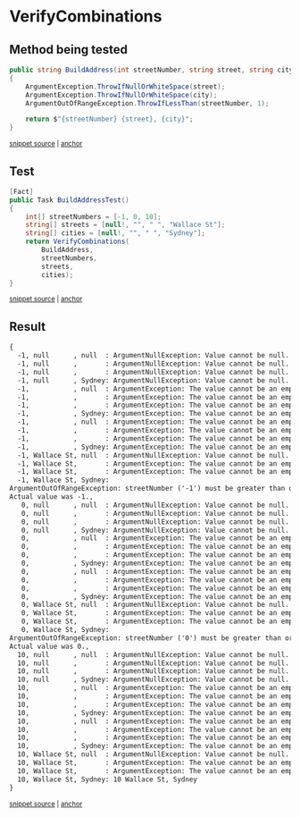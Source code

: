 <!--
GENERATED FILE - DO NOT EDIT
This file was generated by [MarkdownSnippets](https://github.com/SimonCropp/MarkdownSnippets).
Source File: /docs/mdsource/combinations.source.md
To change this file edit the source file and then run MarkdownSnippets.
-->

# VerifyCombinations


## Method being tested

<!-- snippet: CombinationTargetMethod -->
<a id='snippet-CombinationTargetMethod'></a>
```cs
public string BuildAddress(int streetNumber, string street, string city)
{
    ArgumentException.ThrowIfNullOrWhiteSpace(street);
    ArgumentException.ThrowIfNullOrWhiteSpace(city);
    ArgumentOutOfRangeException.ThrowIfLessThan(streetNumber, 1);

    return $"{streetNumber} {street}, {city}";
}
```
<sup><a href='/src/Verify.Tests/VerifyCombinationsSample.cs#L4-L15' title='Snippet source file'>snippet source</a> | <a href='#snippet-CombinationTargetMethod' title='Start of snippet'>anchor</a></sup>
<!-- endSnippet -->


## Test

<!-- snippet: CombinationSample -->
<a id='snippet-CombinationSample'></a>
```cs
[Fact]
public Task BuildAddressTest()
{
    int[] streetNumbers = [-1, 0, 10];
    string[] streets = [null!, "", " ", "Wallace St"];
    string[] cities = [null!, "", " ", "Sydney"];
    return VerifyCombinations(
        BuildAddress,
        streetNumbers,
        streets,
        cities);
}
```
<sup><a href='/src/Verify.Tests/VerifyCombinationsSample.cs#L17-L32' title='Snippet source file'>snippet source</a> | <a href='#snippet-CombinationSample' title='Start of snippet'>anchor</a></sup>
<!-- endSnippet -->


## Result

<!-- snippet: VerifyCombinationsSample.BuildAddressTest.verified.txt -->
<a id='snippet-VerifyCombinationsSample.BuildAddressTest.verified.txt'></a>
```txt
{
  -1, null      , null  : ArgumentNullException: Value cannot be null. (Parameter 'street').,
  -1, null      ,       : ArgumentNullException: Value cannot be null. (Parameter 'street').,
  -1, null      ,       : ArgumentNullException: Value cannot be null. (Parameter 'street').,
  -1, null      , Sydney: ArgumentNullException: Value cannot be null. (Parameter 'street').,
  -1,           , null  : ArgumentException: The value cannot be an empty string or composed entirely of whitespace. (Parameter 'street').,
  -1,           ,       : ArgumentException: The value cannot be an empty string or composed entirely of whitespace. (Parameter 'street').,
  -1,           ,       : ArgumentException: The value cannot be an empty string or composed entirely of whitespace. (Parameter 'street').,
  -1,           , Sydney: ArgumentException: The value cannot be an empty string or composed entirely of whitespace. (Parameter 'street').,
  -1,           , null  : ArgumentException: The value cannot be an empty string or composed entirely of whitespace. (Parameter 'street').,
  -1,           ,       : ArgumentException: The value cannot be an empty string or composed entirely of whitespace. (Parameter 'street').,
  -1,           ,       : ArgumentException: The value cannot be an empty string or composed entirely of whitespace. (Parameter 'street').,
  -1,           , Sydney: ArgumentException: The value cannot be an empty string or composed entirely of whitespace. (Parameter 'street').,
  -1, Wallace St, null  : ArgumentNullException: Value cannot be null. (Parameter 'city').,
  -1, Wallace St,       : ArgumentException: The value cannot be an empty string or composed entirely of whitespace. (Parameter 'city').,
  -1, Wallace St,       : ArgumentException: The value cannot be an empty string or composed entirely of whitespace. (Parameter 'city').,
  -1, Wallace St, Sydney:
ArgumentOutOfRangeException: streetNumber ('-1') must be greater than or equal to '1'. (Parameter 'streetNumber'). 
Actual value was -1.,
   0, null      , null  : ArgumentNullException: Value cannot be null. (Parameter 'street').,
   0, null      ,       : ArgumentNullException: Value cannot be null. (Parameter 'street').,
   0, null      ,       : ArgumentNullException: Value cannot be null. (Parameter 'street').,
   0, null      , Sydney: ArgumentNullException: Value cannot be null. (Parameter 'street').,
   0,           , null  : ArgumentException: The value cannot be an empty string or composed entirely of whitespace. (Parameter 'street').,
   0,           ,       : ArgumentException: The value cannot be an empty string or composed entirely of whitespace. (Parameter 'street').,
   0,           ,       : ArgumentException: The value cannot be an empty string or composed entirely of whitespace. (Parameter 'street').,
   0,           , Sydney: ArgumentException: The value cannot be an empty string or composed entirely of whitespace. (Parameter 'street').,
   0,           , null  : ArgumentException: The value cannot be an empty string or composed entirely of whitespace. (Parameter 'street').,
   0,           ,       : ArgumentException: The value cannot be an empty string or composed entirely of whitespace. (Parameter 'street').,
   0,           ,       : ArgumentException: The value cannot be an empty string or composed entirely of whitespace. (Parameter 'street').,
   0,           , Sydney: ArgumentException: The value cannot be an empty string or composed entirely of whitespace. (Parameter 'street').,
   0, Wallace St, null  : ArgumentNullException: Value cannot be null. (Parameter 'city').,
   0, Wallace St,       : ArgumentException: The value cannot be an empty string or composed entirely of whitespace. (Parameter 'city').,
   0, Wallace St,       : ArgumentException: The value cannot be an empty string or composed entirely of whitespace. (Parameter 'city').,
   0, Wallace St, Sydney:
ArgumentOutOfRangeException: streetNumber ('0') must be greater than or equal to '1'. (Parameter 'streetNumber'). 
Actual value was 0.,
  10, null      , null  : ArgumentNullException: Value cannot be null. (Parameter 'street').,
  10, null      ,       : ArgumentNullException: Value cannot be null. (Parameter 'street').,
  10, null      ,       : ArgumentNullException: Value cannot be null. (Parameter 'street').,
  10, null      , Sydney: ArgumentNullException: Value cannot be null. (Parameter 'street').,
  10,           , null  : ArgumentException: The value cannot be an empty string or composed entirely of whitespace. (Parameter 'street').,
  10,           ,       : ArgumentException: The value cannot be an empty string or composed entirely of whitespace. (Parameter 'street').,
  10,           ,       : ArgumentException: The value cannot be an empty string or composed entirely of whitespace. (Parameter 'street').,
  10,           , Sydney: ArgumentException: The value cannot be an empty string or composed entirely of whitespace. (Parameter 'street').,
  10,           , null  : ArgumentException: The value cannot be an empty string or composed entirely of whitespace. (Parameter 'street').,
  10,           ,       : ArgumentException: The value cannot be an empty string or composed entirely of whitespace. (Parameter 'street').,
  10,           ,       : ArgumentException: The value cannot be an empty string or composed entirely of whitespace. (Parameter 'street').,
  10,           , Sydney: ArgumentException: The value cannot be an empty string or composed entirely of whitespace. (Parameter 'street').,
  10, Wallace St, null  : ArgumentNullException: Value cannot be null. (Parameter 'city').,
  10, Wallace St,       : ArgumentException: The value cannot be an empty string or composed entirely of whitespace. (Parameter 'city').,
  10, Wallace St,       : ArgumentException: The value cannot be an empty string or composed entirely of whitespace. (Parameter 'city').,
  10, Wallace St, Sydney: 10 Wallace St, Sydney
}
```
<sup><a href='/src/Verify.Tests/VerifyCombinationsSample.BuildAddressTest.verified.txt#L1-L54' title='Snippet source file'>snippet source</a> | <a href='#snippet-VerifyCombinationsSample.BuildAddressTest.verified.txt' title='Start of snippet'>anchor</a></sup>
<!-- endSnippet -->
